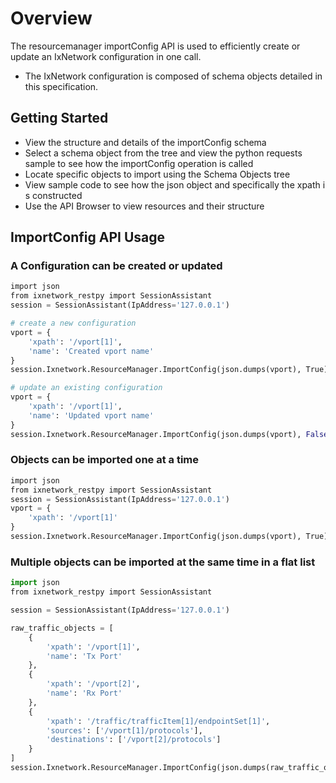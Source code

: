 # Overview

The resourcemanager importConfig API is used to efficiently create or update an IxNetwork configuration in one call.
- The IxNetwork configuration is composed of schema objects detailed in this specification.

## Getting Started
- View the structure and details of the importConfig schema
- Select a schema object from the tree and view the python requests sample to see how the importConfig operation is called
- Locate specific objects to import using the Schema Objects tree
- View sample code to see how the json object and specifically the xpath is constructed
- Use the API Browser to view resources and their structure

## ImportConfig API Usage
### A Configuration can be created or updated
```python
import json
from ixnetwork_restpy import SessionAssistant
session = SessionAssistant(IpAddress='127.0.0.1')

# create a new configuration
vport = {
    'xpath': '/vport[1]',
    'name': 'Created vport name'
}
session.Ixnetwork.ResourceManager.ImportConfig(json.dumps(vport), True)

# update an existing configuration
vport = {
    'xpath': '/vport[1]',
    'name': 'Updated vport name'
}
session.Ixnetwork.ResourceManager.ImportConfig(json.dumps(vport), False)   
```

### Objects can be imported one at a time
```python
import json
from ixnetwork_restpy import SessionAssistant
session = SessionAssistant(IpAddress='127.0.0.1')
vport = {
    'xpath': '/vport[1]'
}
session.Ixnetwork.ResourceManager.ImportConfig(json.dumps(vport), True)        
```

### Multiple objects can be imported at the same time in a flat list
```python
import json
from ixnetwork_restpy import SessionAssistant

session = SessionAssistant(IpAddress='127.0.0.1')

raw_traffic_objects = [
    {
        'xpath': '/vport[1]',
        'name': 'Tx Port'
    },
    {
        'xpath': '/vport[2]',
        'name': 'Rx Port'
    },
    {
        'xpath': '/traffic/trafficItem[1]/endpointSet[1]',
        'sources': ['/vport[1]/protocols'],
        'destinations': ['/vport[2]/protocols']
    }
]
session.Ixnetwork.ResourceManager.ImportConfig(json.dumps(raw_traffic_objects), True)        
```
